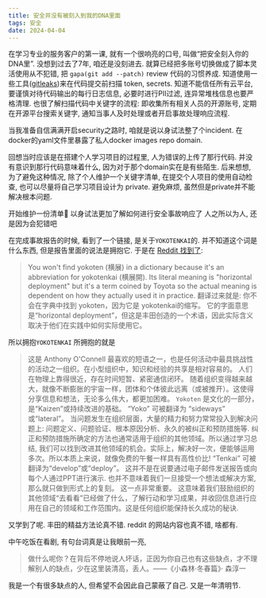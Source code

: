 ```yaml
---
title: 安全并没有被刻入到我的DNA里面
tags: 安全
date: 2024-04-04
---
```


在学习专业的服务客户的第一课, 就有一个很响亮的口号, 叫做“把安全刻入你的DNA里”. 没想到过去了7年, 咱还是没刻进去. 就算已经把多账号切换做成了脚本灵活使用从不犯错, 把 `gapa(git add --patch)` review 代码的习惯养成.
知道使用一些工具([gitleaks](https://github.com/gitleaks/gitleaks))来在代码提交前扫描 token, secrets. 知道不能信任所有云平台, 要谨慎对待代码输出的每行日志信息, 必要时进行PII过滤,
连异常堆栈信息也要严格清理. 也很了解扫描代码中关键字的流程: 即收集所有相关人员的开源账号, 定期在开源平台搜索关键字, 通知当事人及时处理或者开启事故处理响应流程.

当我准备自信满满开启security之路时, 咱就是说以身试法整了个incident.
在docker的yaml文件里暴露了私人docker images repo domain.

回想当时应该是在搭建个人学习项目的过程里, 人为错误的上传了那行代码. 并没有意识到那行代码意味着什么, 因为对于那个domain实在是有些陌生.
后来想想, 为了避免这种情况, 除了个人维护一个关键字清单, 在提交个人项目的使用自动检查, 也可以尽量将自己学习项目设计为 private. 避免麻烦, 虽然但是private并不能解决根本问题.

开始维护一份清单🧾
以身试法更加了解如何进行安全事故响应了
人之所以为人, 还是因为会犯错吧

在完成事故报告的时候, 看到了一个链接, 是关于`YOKOTENKAI`的. 并不知道这个词是什么东西, 但是报告里面的说法是拥抱它. 于是在 [Reddit 找到了](https://www.reddit.com/r/translator/comments/5uhgvt/japanese_english_what_does_yokoten_means/):
> You won't find yokoten (横展) in a dictionary because it's an abbreviation for yokotenkai (横展開). Its literal meaning is "horizontal deployment" but it's a term coined by Toyota so the actual meaning is dependent on how they actually used it in practice.
翻译过来就是:
> 你不会在字典中找到 yokoten，因为它是 yokotenkai的缩写。 它的字面意思是“horizontal deployment”，但这是丰田创造的一个术语，因此实际含义取决于他们在实践中如何实际使用它。

所以拥抱`YOKOTENKAI` 所拥抱的就是
> 这是 Anthony O'Connell 最喜欢的短语之一，也是任何活动中最具挑战性的活动之一组织。在小型组织中，知识和经验的共享是相对容易的。 人们在物理上靠得很近，存在时间短暂、紧密通信闭环。
> 随着组织变得越来越大，就像不断膨胀的宇宙一样，团体和个体彼此远离（或被推开）。这使得分享信息和想法，无论多么伟大，都更加困难。 `Yokoten` 是文化的一部分，是“Kaizen”或持续改进的基础。
> “Yoko” 可被翻译为 “sideways” 或“lateral”。 当问题发生在组织层面，大量的精力和努力常常投入到解决问题上: 问题定义、问题验证、根本原因分析、永久的被纠正和预防措施等.
> 纠正和预防措施所确定的方法也通常适用于组织的其他领域。所以通过学习总结, 我们可以找到改进其他领域的机会。实际上，解决好一次，便能够运用多次。所以本质上来说，就像免费的午餐一样具有高性价比!
> “Tenkai” 可被翻译为“develop”或“deploy”。 这并不是在说要通过电子邮件发送报告或向每个人通过PPT进行演示. 也并不意味着我们一旦接受一个想法或解决方案, 那么就只做到形式上的复刻。 这一点非常重要。
> 这意味着我们鼓励组织的其他领域“去看看”已经做了什么，了解行动和学习成果，并收回信息进行应用在自己的领域和工作范围内。这是任何组织能保持长久成功的秘诀.

又学到了呢. 丰田的精益方法论真不错. reddit 的网站内容也真不错, 啥都有.

中午吃饭在看剧, 有句台词真是让我眼前一亮,
> 做什么呢你？在背后不停地说人坏话，正因为你自己也有这些缺点，才不理解别人的缺点，少在这里装清高，丢人。——《小森林·冬春篇》· 森淳一

我是一个有很多缺点的人, 但希望不会因此自己蒙蔽了自己.
又是一年清明节.
